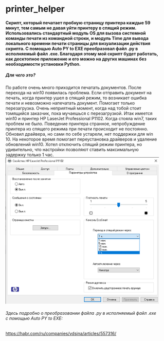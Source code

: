 # printer_helper

#### Скрипт, который печатает пробную страницу принтера каждые 59 минут, тем самым не давая уйти принтеру в спящий режим. Использовались стандартный модуль OS для вызова системной команды печати из командной строки, и модуль Time для вывода локального времени печати страницы для визуализации действия скрипта. С помощью Auto PY to EXE преобразовал файл .py в исполняемый файл .exe. Благодаря этому мой скрипт будет работать, как десктопное приложение и его можно на других машинах без необходимости установки Python. 


##### Для чего это?
По работе очень много приходится печатать документов. После перехода на win10 появилась проблема. Если отправить документ на печать, когда принтер ушел в спящий режим, то возникает ошибка печати и невозможно напечатать документ. Помогает только перезагрузка. Очень неприятный момент, когда над тобой стоит томящийся заказчик, пока мучаешься с перезагрузкой.
Итак имеется win10 и принтер HP LaserJet Professional P1102. Когда стояла win7, таких проблем не было. Поведение принтера странное, непробуждение принтера из спящего режима при печати происходит не постоянно. 
Обновил драйвера, но сами по себе устарели, нет поддержки для win 10. На некоторое время помогает переустановка драйверов и удаление обновлений win10. Хотел отключить спящий режим принтера, но удивительно, что настройки позволяют ставить максимальную задержку только 1 час.
 ![alt tag](https://github.com/AleksandrTurchin/printer_helper/blob/main/print_screen.png)

###### Здесь подробно о преобразовании файла .py в исполняемый файл .exe с помощью Auto PY to EXE:

https://habr.com/ru/companies/vdsina/articles/557316/


